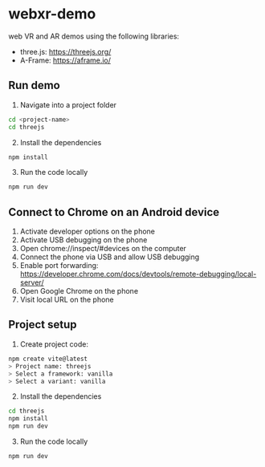 # webxr-demo

web VR and AR demos using the following libraries:

- three.js: https://threejs.org/
- A-Frame: https://aframe.io/

## Run demo

1. Navigate into a project folder

```sh
cd <project-name>
cd threejs
```

2. Install the dependencies

```sh
npm install
```

3. Run the code locally

```sh
npm run dev
```

## Connect to Chrome on an Android device

1. Activate developer options on the phone
2. Activate USB debugging on the phone
3. Open chrome://inspect/#devices on the computer
4. Connect the phone via USB and allow USB debugging
5. Enable port forwarding: https://developer.chrome.com/docs/devtools/remote-debugging/local-server/
6. Open Google Chrome on the phone
7. Visit local URL on the phone

## Project setup

1. Create project code:

```sh
npm create vite@latest
> Project name: threejs
> Select a framework: vanilla
> Select a variant: vanilla

```

2. Install the dependencies

```sh
cd threejs
npm install
npm run dev
```

3. Run the code locally

```sh
npm run dev
```

